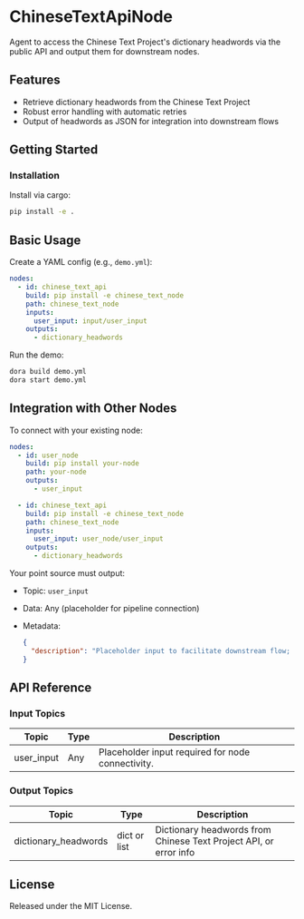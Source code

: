 # ChineseTextApiNode

Agent to access the Chinese Text Project's dictionary headwords via the public API and output them for downstream nodes.

## Features
- Retrieve dictionary headwords from the Chinese Text Project
- Robust error handling with automatic retries
- Output of headwords as JSON for integration into downstream flows

## Getting Started

### Installation
Install via cargo:
```bash
pip install -e .
````

## Basic Usage

Create a YAML config (e.g., `demo.yml`):

```yaml
nodes:
  - id: chinese_text_api
    build: pip install -e chinese_text_node
    path: chinese_text_node
    inputs:
      user_input: input/user_input
    outputs:
      - dictionary_headwords
```

Run the demo:

```bash
dora build demo.yml
dora start demo.yml
```


## Integration with Other Nodes

To connect with your existing node:

```yaml
nodes:
  - id: user_node
    build: pip install your-node
    path: your-node
    outputs:
      - user_input

  - id: chinese_text_api
    build: pip install -e chinese_text_node
    path: chinese_text_node
    inputs:
      user_input: user_node/user_input
    outputs:
      - dictionary_headwords
```

Your point source must output:

* Topic: `user_input`
* Data: Any (placeholder for pipeline connection)
* Metadata:

  ```json
  {
    "description": "Placeholder input to facilitate downstream flow; content ignored."
  }
  ```

## API Reference

### Input Topics

| Topic       | Type   | Description                                       |
| ----------- | ------ | -------------------------------------------------|
| user_input  | Any    | Placeholder input required for node connectivity. |

### Output Topics

| Topic                | Type         | Description                                                      |
| -------------------- | ------------ | ---------------------------------------------------------------- |
| dictionary_headwords | dict or list | Dictionary headwords from Chinese Text Project API, or error info |


## License

Released under the MIT License.
